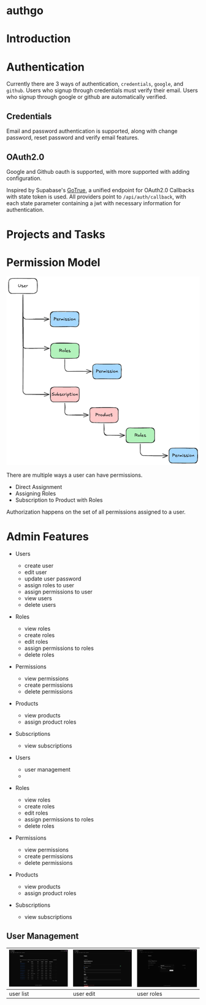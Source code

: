 # authgo

# Introduction

# Authentication

Currently there are 3 ways of authentication, `credentials`, `google`, and `github`. Users who signup through credentials must verify their email. Users who signup through google or github are automatically verified.

## Credentials

Email and password authentication is supported, along with change password, reset password and verify email features.

## OAuth2.0

Google and Github oauth is supported, with more supported with adding configuration.

Inspired by Supabase's [GoTrue](https://github.com/supabase/auth), a unified endpoint for OAuth2.0 Callbacks with state token is used. All providers point to `/api/auth/callback`, with each state parameter containing a jwt with necessary information for authentication.

# Projects and Tasks

# Permission Model

![permission model](assets/authgo-permissions.png "Permission Model")

There are multiple ways a user can have permissions.

- Direct Assignment
- Assigning Roles
- Subscription to Product with Roles

Authorization happens on the set of all permissions assigned to a user.

# Admin Features

- Users

  - create user
  - edit user
  - update user password
  - assign roles to user
  - assign permissions to user
  - view users
  - delete users

- Roles

  - view roles
  - create roles
  - edit roles
  - assign permissions to roles
  - delete roles

- Permissions

  - view permissions
  - create permissions
  - delete permissions

- Products

  - view products
  - assign product roles

- Subscriptions

  - view subscriptions

- Users

  - user management
  -

- Roles

  - view roles
  - create roles
  - edit roles
  - assign permissions to roles
  - delete roles

- Permissions

  - view permissions
  - create permissions
  - delete permissions

- Products

  - view products
  - assign product roles

- Subscriptions

  - view subscriptions

## User Management

| ![user list](assets/user-list.png) | ![user edit](assets/user-edit.png) | ![user roles](assets/user-assign-roles.png) |
| ---------------------------------- | ---------------------------------- | ------------------------------------------- |
| user list                          | user edit                          | user roles                                  |

